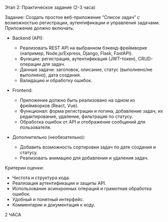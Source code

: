 Этап 2: Практическое задание (2-3 часа)


Задание: Создать простое веб-приложение “Список задач” с возможностью регистрации, аутентификации и управления задачами. Приложение должно включать:
   - Backend (API):
     - Реализовать REST API на выбранном бэкенд-фреймворке (например, Node.js/Express, Django, Flask, FastAPI).
     - Функции: регистрация, аутентификация (JWT-токен), CRUD-операции для задач.
     - Данные задачи: заголовок, описание, статус (выполнено/не выполнено), дата создания.
     - Валидацию и обработку ошибок.

   - Frontend:
     - Приложение должно быть реализовано на одном из фреймворков (React, Vue).
     - Функционал: форма регистрации и логина, добавление задач, их редактирование, удаление, фильтрация по статусу.
     - Обработка ошибок от API и отображение сообщений для пользователя.
  
   - Дополнительно (необязательно):
     - Добавить возможность сортировки задач по дате создания и статусу.
     - Реализовать анимацию для добавления и удаления задач.

Критерии оценки:
   - Чистота и структура кода.
   - Реализация аутентификации и защиты API.
   - Использование асинхронных операций и грамотная обработка ошибок.
   - Удобный и понятный интерфейс.
   - Комментарии и документация к коду.


2 ЧАСА